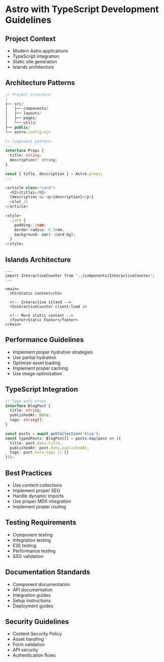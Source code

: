 # Astro with TypeScript Development Guidelines

## Project Context
- Modern Astro applications
- TypeScript integration
- Static site generation
- Islands architecture

## Architecture Patterns
```typescript
// Project structure
/
├── src/
│   ├── components/
│   ├── layouts/
│   ├── pages/
│   └── utils/
├── public/
└── astro.config.mjs

// Component pattern
---
interface Props {
  title: string;
  description?: string;
}

const { title, description } = Astro.props;
---

<article class="card">
  <h2>{title}</h2>
  {description && <p>{description}</p>}
  <slot />
</article>

<style>
  .card {
    padding: 1rem;
    border-radius: 0.5rem;
    background: var(--card-bg);
  }
</style>
```

## Islands Architecture
```astro
---
import InteractiveCounter from '../components/InteractiveCounter';
---

<main>
  <h1>Static Content</h1>
  
  <!-- Interactive island -->
  <InteractiveCounter client:load />
  
  <!-- More static content -->
  <footer>Static Footer</footer>
</main>
```

## Performance Guidelines
- Implement proper hydration strategies
- Use partial hydration
- Optimize asset loading
- Implement proper caching
- Use image optimization

## TypeScript Integration
```typescript
// Type-safe props
interface BlogPost {
  title: string;
  publishedAt: Date;
  tags: string[];
}

const posts = await getCollection('blog');
const typedPosts: BlogPost[] = posts.map(post => ({
  title: post.data.title,
  publishedAt: post.data.publishedAt,
  tags: post.data.tags || []
}));
```

## Best Practices
- Use content collections
- Implement proper SEO
- Handle dynamic imports
- Use proper MDX integration
- Implement proper routing

## Testing Requirements
- Component testing
- Integration testing
- E2E testing
- Performance testing
- SSG validation

## Documentation Standards
- Component documentation
- API documentation
- Integration guides
- Setup instructions
- Deployment guides

## Security Guidelines
- Content Security Policy
- Asset handling
- Form validation
- API security
- Authentication flows